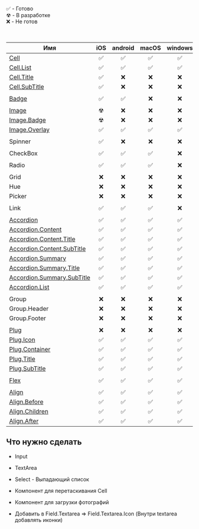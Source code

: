 &#9989; - Готово<br/>
&#9762; - В разработке<br/>
&#10060; - Не готов<br/>

<br/>

| Имя                                                                                 |   iOS    | android  |  macOS   | windows  |  others  |  Тесты   |
| ----------------------------------------------------------------------------------- | :------: | :------: | :------: | :------: | :------: | :------: |
| [Cell](/src/default/Blocks/Cell)                                                    | &#9989;  | &#9989;  | &#9989;  | &#9989;  | &#9989;  | &#10060; |
| [Cell.List](/src/default/Blocks/Cell/addons/CellList)                               | &#9989;  | &#9989;  | &#9989;  | &#9989;  | &#9989;  | &#10060; |
| [Cell.Title](/src/default/Blocks/Cell/Fonts/Title)                                  | &#9989;  | &#10060; | &#10060; | &#10060; | &#10060; | &#10060; |
| [Cell.SubTitle](/src/default/Blocks/Cell/Fonts/SubTitle)                            | &#9989;  | &#10060; | &#10060; | &#10060; | &#10060; | &#10060; |
|                                                                                     |          |          |          |          |          |          |
| [Badge](/src/default/Blocks/Badge)                                                  | &#9989;  | &#9989;  | &#10060; | &#10060; | &#10060; | &#10060; |
|                                                                                     |          |          |          |          |          |
| [Image](/src/default/Blocks/Image)                                                  | &#9762;  | &#10060; | &#10060; | &#10060; | &#10060; | &#10060; |
| [Image.Badge](/src/default/Blocks/Image/addons/ImageBadge)                          | &#9762;  | &#10060; | &#10060; | &#10060; | &#10060; | &#10060; |
| [Image.Overlay](/src/default/Blocks/Image/addons/ImageOverlay)                      | &#9989;  | &#9989;  | &#9989;  | &#9989;  | &#9989;  | &#10060; |
|                                                                                     |          |          |          |          |          |          |
| Spinner                                                                             | &#9989;  | &#10060; | &#10060; | &#10060; | &#9989;  | &#10060; |
|                                                                                     |          |          |          |          |          |          |
| CheckBox                                                                            | &#9989;  | &#9989;  | &#9989;  | &#10060; | &#9989;  | &#10060; |
|                                                                                     |          |          |          |          |          |          |
| Radio                                                                               | &#9989;  | &#9989;  | &#9989;  | &#10060; | &#9989;  | &#10060; |
|                                                                                     |          |          |          |          |          |          |
| Grid                                                                                | &#10060; | &#10060; | &#10060; | &#10060; | &#10060; | &#10060; |
| Hue                                                                                 | &#10060; | &#10060; | &#10060; | &#10060; | &#10060; | &#10060; |
| Picker                                                                              | &#10060; | &#10060; | &#10060; | &#10060; | &#10060; | &#10060; |
|                                                                                     |          |          |          |          |          |          |
| Link                                                                                | &#9989;  | &#9989;  | &#9989;  | &#10060; | &#10060; | &#10060; |
|                                                                                     |          |          |          |          |          |          |
| [Accordion](/src/default/Blocks/Accordion)                                          | &#9989;  | &#9989;  | &#9989;  | &#9989;  | &#9989;  | &#9989;  |
| [Accordion.Content](/src/default/Blocks/Accordion/addons/AccordionContent)          | &#9989;  | &#9989;  | &#9989;  | &#9989;  | &#9989;  | &#9989;  |
| [Accordion.Content.Title](/src/default/Blocks/Accordion/addons/AccordionContent)    | &#9989;  | &#9989;  | &#9989;  | &#9989;  | &#9989;  | &#9989;  |
| [Accordion.Content.SubTitle](/src/default/Blocks/Accordion/addons/AccordionContent) | &#9989;  | &#9989;  | &#9989;  | &#9989;  | &#9989;  | &#9989;  |
| [Accordion.Summary](/src/default/Blocks/Accordion/addons/AccordionSummary)          | &#9989;  | &#9989;  | &#9989;  | &#9989;  | &#9989;  | &#9989;  |
| [Accordion.Summary.Title](/src/default/Blocks/Accordion/addons/AccordionSummary)    | &#9989;  | &#9989;  | &#9989;  | &#9989;  | &#9989;  | &#9989;  |
| [Accordion.Summary.SubTitle](/src/default/Blocks/Accordion/addons/AccordionSummary) | &#9989;  | &#9989;  | &#9989;  | &#9989;  | &#9989;  | &#9989;  |
| [Accordion.List](/src/default/Blocks/Accordion/addons/AccordionList/)               | &#9989;  | &#9989;  | &#9989;  | &#9989;  | &#9989;  | &#9989;  |
|                                                                                     |          |          |          |          |          |          |
| Group                                                                               | &#10060; | &#10060; | &#10060; | &#10060; | &#10060; | &#10060; |
| Group.Header                                                                        | &#10060; | &#10060; | &#10060; | &#10060; | &#10060; | &#10060; |
| Group.Footer                                                                        | &#10060; | &#10060; | &#10060; | &#10060; | &#10060; | &#10060; |
|                                                                                     |          |          |          |          |          |          |
| [Plug](/src/default/Blocks/Plug)                                                    | &#10060; | &#10060; | &#10060; | &#10060; | &#10060; | &#10060; |
| [Plug.Icon](/src/default/Blocks/Plug/addons/Icon)                                   | &#9989;  | &#9989;  | &#9989;  | &#9989;  | &#9989;  | &#9989;  |
| [Plug.Container](/src/default/Blocks/Plug/addons/Container)                         | &#9989;  | &#9989;  | &#9989;  | &#9989;  | &#9989;  | &#9989;  |
| [Plug.Title](/src/default/Blocks/Plug/Fonts/Title)                                  | &#9989;  | &#9989;  | &#9989;  | &#9989;  | &#9989;  | &#9989;  |
| [Plug.SubTitle](/src/default/Blocks/Plug/Fonts/SubTitle)                            | &#9989;  | &#9989;  | &#9989;  | &#9989;  | &#9989;  | &#9989;  |
|                                                                                     |          |          |          |          |          |          |
| [Flex](/src/default/Blocks/Flex)                                                    | &#9989;  | &#9989;  | &#9989;  | &#9989;  | &#9989;  | &#9989;  |
|                                                                                     |          |          |          |          |          |          |
| [Align](/src/default/Blocks/Align)                                                  | &#9989;  | &#9989;  | &#9989;  | &#9989;  | &#9989;  | &#9989;  |
| [Align.Before](/src/default/templates/Align/addons/Before)                          | &#9989;  | &#9989;  | &#9989;  | &#9989;  | &#9989;  | &#9989;  |
| [Align.Children](/src/default/templates/Align/addons/Children)                      | &#9989;  | &#9989;  | &#9989;  | &#9989;  | &#9989;  | &#9989;  |
| [Align.After](/src/default/templates/Align/addons/After)                            | &#9989;  | &#9989;  | &#9989;  | &#9989;  | &#9989;  | &#9989;  |


## Что нужно сделать

- Input
- TextArea
- Select - Выпадающий список
- Компонент для перетаскивания Cell 
- Компонент для загрузки фотографий

- Добавить в Field.Textarea => Field.Textarea.Icon (Внутри textarea добавлять иконки)